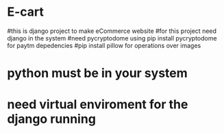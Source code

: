 # E-cart
#this is django project to make eCommerce website
#for this project need django in the system
#need pycryptodome using pip install pycryptodome for paytm depedencies
#pip install pillow for operations over images
# python must be in your system
# need virtual enviroment for the django running 
